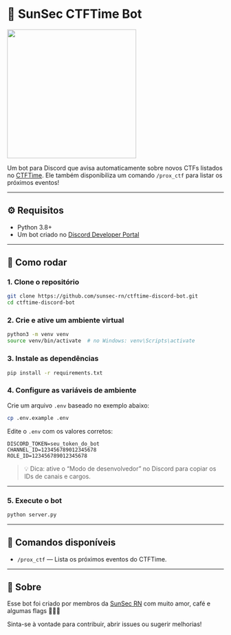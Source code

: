 # 🤖 SunSec CTFTime Bot

<img src="https://github.com/user-attachments/assets/d589b30d-a3c1-4074-95ea-6ad3a4ca58b4" width="300px" />

Um bot para Discord que avisa automaticamente sobre novos CTFs listados no [CTFTime](https://ctftime.org). Ele também disponibiliza um comando `/prox_ctf` para listar os próximos eventos!

---

## ⚙️ Requisitos

- Python 3.8+
- Um bot criado no [Discord Developer Portal](https://discord.com/developers/applications)

---

## 🚀 Como rodar

### 1. Clone o repositório

```bash
git clone https://github.com/sunsec-rn/ctftime-discord-bot.git
cd ctftime-discord-bot
```

### 2. Crie e ative um ambiente virtual

```bash
python3 -m venv venv
source venv/bin/activate  # no Windows: venv\Scripts\activate
```

### 3. Instale as dependências

```bash
pip install -r requirements.txt
```

### 4. Configure as variáveis de ambiente

Crie um arquivo `.env` baseado no exemplo abaixo:

```bash
cp .env.example .env
```

Edite o `.env` com os valores corretos:

```env
DISCORD_TOKEN=seu_token_do_bot
CHANNEL_ID=123456789012345678
ROLE_ID=123456789012345678
```

> 💡 Dica: ative o “Modo de desenvolvedor” no Discord para copiar os IDs de canais e cargos.

---

### 5. Execute o bot

```bash
python server.py
```

---

## 💬 Comandos disponíveis

- `/prox_ctf` — Lista os próximos eventos do CTFTime.

---

## 📌 Sobre

Esse bot foi criado por membros da [SunSec RN](https://sunsec.net) com muito amor, café e algumas flags 🏴‍☠️🤖

Sinta-se à vontade para contribuir, abrir issues ou sugerir melhorias!
